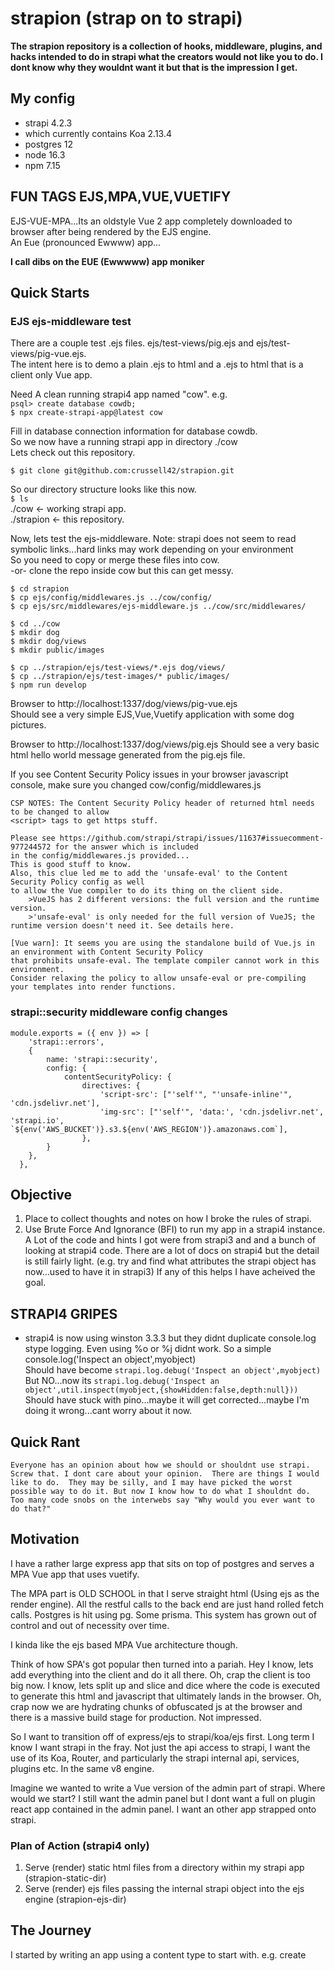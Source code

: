 # strapion (strap on to strapi)

**The strapion repository is a collection of hooks, middleware, plugins, and hacks
intended to do in strapi what the creators would not like you to do. I dont know why they wouldnt want it but that is the impression I get.**

## My config ##
- strapi 4.2.3
- which currently contains Koa 2.13.4
- postgres 12
- node 16.3
- npm 7.15

## FUN TAGS EJS,MPA,VUE,VUETIFY
EJS-VUE-MPA...Its an oldstyle Vue 2 app completely downloaded to browser after being rendered by the EJS engine.  
An Eue (pronounced Ewwww) app...   

**I call dibs on the EUE (Ewwwww) app moniker**   

## Quick Starts  
### EJS ejs-middleware test
There are a couple test .ejs files. ejs/test-views/pig.ejs and ejs/test-views/pig-vue.ejs.  
The intent here is to demo a plain .ejs to html and a .ejs to html that is a client only Vue app.  

Need A clean running strapi4 app named "cow".
e.g.   
`psql> create database cowdb; `  
`$ npx create-strapi-app@latest cow`   

Fill in database connection information for database cowdb.  
So we now have a running strapi app in directory ./cow  
Lets check out this repository.  

`$ git clone git@github.com:crussell42/strapion.git`  

So our directory structure looks like this now.  
`$ ls`     
./cow  <- working strapi app.   
./strapion <- this repository.   

Now, lets test the ejs-middleware.
Note: strapi does not seem to read symbolic links...hard links may work depending on your environment   
So you need to copy or merge these files into cow.   
-or- clone the repo inside cow but this can get messy.  

    $ cd strapion   
    $ cp ejs/config/middlewares.js ../cow/config/   
    $ cp ejs/src/middlewares/ejs-middleware.js ../cow/src/middlewares/   

    $ cd ../cow    
    $ mkdir dog   
    $ mkdir dog/views  
    $ mkdir public/images 
    
    $ cp ../strapion/ejs/test-views/*.ejs dog/views/  
    $ cp ../strapion/ejs/test-images/* public/images/  
    $ npm run develop  

Browser to http://localhost:1337/dog/views/pig-vue.ejs  
Should see a very simple EJS,Vue,Vuetify application with some dog pictures.  

Browser to http://localhost:1337/dog/views/pig.ejs
Should see a very basic html hello world message generated from the pig.ejs file.
 
If you see Content Security Policy issues in your browser javascript console,
make sure you changed cow/config/middlewares.js

    CSP NOTES: The Content Security Policy header of returned html needs to be changed to allow   
    <script> tags to get https stuff.   
    
    Please see https://github.com/strapi/strapi/issues/11637#issuecomment-977244572 for the answer which is included   
    in the config/middlewares.js provided...  
    This is good stuff to know.  
    Also, this clue led me to add the 'unsafe-eval' to the Content Security Policy config as well  
    to allow the Vue compiler to do its thing on the client side.  
        >VueJS has 2 different versions: the full version and the runtime version.  
        >'unsafe-eval' is only needed for the full version of VueJS; the runtime version doesn't need it. See details here.  

    [Vue warn]: It seems you are using the standalone build of Vue.js in an environment with Content Security Policy 
    that prohibits unsafe-eval. The template compiler cannot work in this environment. 
    Consider relaxing the policy to allow unsafe-eval or pre-compiling your templates into render functions.  

### strapi::security middleware config changes  

    module.exports = ({ env }) => [
        'strapi::errors',
        {
            name: 'strapi::security',
            config: {
                contentSecurityPolicy: {
                    directives: {
                        'script-src': ["'self'", "'unsafe-inline'", 'cdn.jsdelivr.net'],
                        'img-src': ["'self'", 'data:', 'cdn.jsdelivr.net', 'strapi.io', `${env('AWS_BUCKET')}.s3.${env('AWS_REGION')}.amazonaws.com`],
                    },
            }
        },
      },
 

## Objective
1. Place to collect thoughts and notes on how I broke the rules of strapi.
2. Use Brute Force And Ignorance (BFI) to run my app in a strapi4 instance.
A Lot of the code and hints I got were from strapi3 and and a bunch of looking at strapi4 code.
There are a lot of docs on strapi4 but the detail is still fairly light.
(e.g. try and find what attributes the strapi object has now...used to have it in strapi3)
If any of this helps I have acheived the goal. 

## STRAPI4 GRIPES
- strapi4 is now using winston 3.3.3 but they didnt duplicate console.log stype logging. Even using %o or %j didnt work.
So a simple console.log('Inspect an object',myobject)  
Should have become `strapi.log.debug('Inspect an object',myobject)`  
But NO...now its `strapi.log.debug('Inspect an object',util.inspect(myobject,{showHidden:false,depth:null}))`  
Should have stuck with pino...maybe it will get corrected...maybe I'm doing it wrong...cant worry about it now.

## Quick Rant
`Everyone has an opinion about how we should or shouldnt use strapi.
Screw that. I dont care about your opinion. 
There are things I would like to do. 
They may be silly, and I may have picked the worst possible way to do it.
But now I know how to do what I shouldnt do.
Too many code snobs on the interwebs say "Why would you ever want to do that?"`

## Motivation
I have a rather large express app that sits on top of postgres and serves a  
MPA Vue app that uses vuetify.

The MPA part is OLD SCHOOL in that I serve straight html (Using ejs as the render engine).
All the restful calls to the back end are just hand rolled fetch calls.
Postgres is hit using pg. Some prisma.
This system has grown out of control and out of necessity over time.

I kinda like the ejs based MPA Vue architecture though.

Think of how SPA's got popular then turned into a pariah.
Hey I know, lets add everything into the client and do it all there.
Oh, crap the client is too big now.
I know, lets split up and slice and dice where the code is executed to generate this html and javascript
that ultimately lands in the browser.
Oh, crap now we are hydrating chunks of obfuscated js at the browser and there is a massive build stage 
for production.
Not impressed.

So I want to transition off of express/ejs to strapi/koa/ejs first.
Long term I know I want strapi in the fray.
Not just the api access to strapi, I want the use of its Koa, Router, and particularly the strapi internal
api, services, plugins etc. In the same v8 engine.

Imagine we wanted to write a Vue version of the admin part of strapi.
Where would we start?
I still want the admin panel but I dont want a full on plugin react app contained in the admin panel.
I want an other app strapped onto strapi.


### Plan of Action (strapi4 only)
1. Serve (render) static html files from a directory within my strapi app (strapion-static-dir)
2. Serve (render) ejs files passing the internal strapi object into the ejs engine (strapion-ejs-dir)

## The Journey
I started by writing an app using a content type to start with. e.g. create
